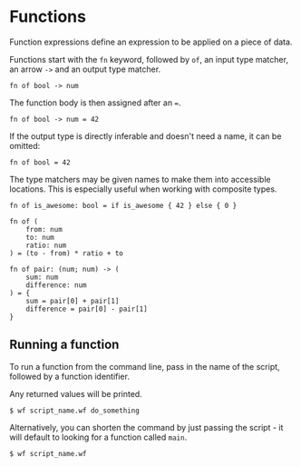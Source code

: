 # Functions

Function expressions define an expression to be applied on a piece of data.

Functions start with the `fn` keyword, followed by `of`, an input type
matcher, an arrow `->` and an output type matcher.

```
fn of bool -> num
```

The function body is then assigned after an `=`.

```
fn of bool -> num = 42
```

If the output type is directly inferable and doesn't need a name, it can be
omitted:

```
fn of bool = 42
```

The type matchers may be given names to make them into accessible locations.
This is especially useful when working with composite types.

```
fn of is_awesome: bool = if is_awesome { 42 } else { 0 }

fn of (
	from: num
	to: num
	ratio: num
) = (to - from) * ratio + to

fn of pair: (num; num) -> (
	sum: num
	difference: num
) =	{
	sum = pair[0] + pair[1]
	difference = pair[0] - pair[1]
}

```

## Running a function

To run a function from the command line, pass in the name of the
script, followed by a function identifier.

Any returned values will be printed.

```
$ wf script_name.wf do_something
```

Alternatively, you can shorten the command by just passing the script - it will
default to looking for a function called `main`.

```
$ wf script_name.wf
```